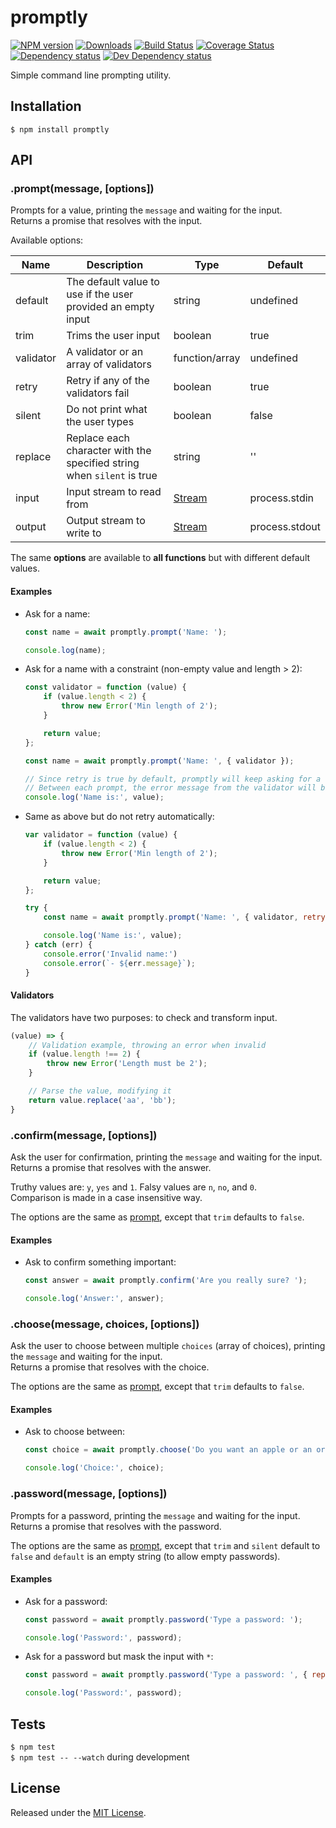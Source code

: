 # promptly

[![NPM version][npm-image]][npm-url] [![Downloads][downloads-image]][npm-url] [![Build Status][travis-image]][travis-url] [![Coverage Status][codecov-image]][codecov-url] [![Dependency status][david-dm-image]][david-dm-url] [![Dev Dependency status][david-dm-dev-image]][david-dm-dev-url] 

[npm-url]:https://npmjs.org/package/promptly
[downloads-image]:http://img.shields.io/npm/dm/promptly.svg
[npm-image]:http://img.shields.io/npm/v/promptly.svg
[travis-url]:https://travis-ci.org/moxystudio/node-promptly
[travis-image]:http://img.shields.io/travis/moxystudio/node-promptly/master.svg
[codecov-url]:https://codecov.io/gh/moxystudio/node-promptly
[codecov-image]:https://img.shields.io/codecov/c/github/moxystudio/node-promptly/master.svg
[david-dm-url]:https://david-dm.org/moxystudio/node-promptly
[david-dm-image]:https://img.shields.io/david/moxystudio/node-promptly.svg
[david-dm-dev-url]:https://david-dm.org/moxystudio/node-promptly?type=dev
[david-dm-dev-image]:https://img.shields.io/david/dev/moxystudio/node-promptly.svg

Simple command line prompting utility.


## Installation

`$ npm install promptly`


## API

### .prompt(message, [options])

Prompts for a value, printing the `message` and waiting for the input.   
Returns a promise that resolves with the input.

Available options:

| Name   | Description   | Type     | Default |
| ------ | ------------- | -------- | ------- |
| default | The default value to use if the user provided an empty input | string | undefined |
| trim | Trims the user input | boolean | true |
| validator | A validator or an array of validators | function/array | undefined |
| retry | Retry if any of the validators fail | boolean | true |
| silent | Do not print what the user types | boolean | false |
| replace | Replace each character with the specified string when `silent` is true | string | '' |
| input | Input stream to read from | [Stream](https://nodejs.org/api/process.html#process_process_stdin) | process.stdin |
| output | Output stream to write to | [Stream](https://nodejs.org/api/process.html#process_process_stdout) | process.stdout |

The same **options** are available to **all functions** but with different default values.

#### Examples

- Ask for a name:

    ```js
    const name = await promptly.prompt('Name: ');

    console.log(name);
    ```

- Ask for a name with a constraint (non-empty value and length > 2):

    ```js
    const validator = function (value) {
        if (value.length < 2) {
            throw new Error('Min length of 2');
        }

        return value;
    };

    const name = await promptly.prompt('Name: ', { validator });

    // Since retry is true by default, promptly will keep asking for a name until it is valid
    // Between each prompt, the error message from the validator will be printed
    console.log('Name is:', value);
    ```

- Same as above but do not retry automatically:

    ```js
    var validator = function (value) {
        if (value.length < 2) {
            throw new Error('Min length of 2');
        }

        return value;
    };

    try {
        const name = await promptly.prompt('Name: ', { validator, retry: false });

        console.log('Name is:', value);
    } catch (err) {
        console.error('Invalid name:')
        console.error(`- ${err.message}`);
    }
    ```

#### Validators

The validators have two purposes: to check and transform input.

```js
(value) => {
    // Validation example, throwing an error when invalid
    if (value.length !== 2) {
        throw new Error('Length must be 2');
    }

    // Parse the value, modifying it
    return value.replace('aa', 'bb');
}
```

### .confirm(message, [options])

Ask the user for confirmation, printing the `message` and waiting for the input.   
Returns a promise that resolves with the answer.

Truthy values are: `y`, `yes` and `1`. Falsy values are `n`, `no`, and `0`.   
Comparison is made in a case insensitive way.

The options are the same as [prompt](#promptmessage-options), except that `trim` defaults to `false`.

#### Examples

- Ask to confirm something important:

    ```js
    const answer = await promptly.confirm('Are you really sure? ');

    console.log('Answer:', answer);
    ```

### .choose(message, choices, [options])

Ask the user to choose between multiple `choices` (array of choices), printing the `message` and waiting for the input.   
Returns a promise that resolves with the choice.

The options are the same as [prompt](#promptmessage-options), except that `trim` defaults to `false`.

#### Examples

- Ask to choose between:

    ```js
    const choice = await promptly.choose('Do you want an apple or an orange? ', ['apple', 'orange']);

    console.log('Choice:', choice);
    ```

### .password(message, [options])

Prompts for a password, printing the `message` and waiting for the input.   
Returns a promise that resolves with the password.

The options are the same as [prompt](#promptmessage-options), except that `trim` and `silent` default to `false` and `default` is an empty string (to allow empty passwords).

#### Examples

- Ask for a password:

    ```js
    const password = await promptly.password('Type a password: ');

    console.log('Password:', password);
    ```

- Ask for a password but mask the input with `*`:

    ```js
    const password = await promptly.password('Type a password: ', { replace: '*' });

    console.log('Password:', password);
    ```

## Tests

`$ npm test`   
`$ npm test -- --watch` during development


## License

Released under the [MIT License](http://www.opensource.org/licenses/mit-license.php).
